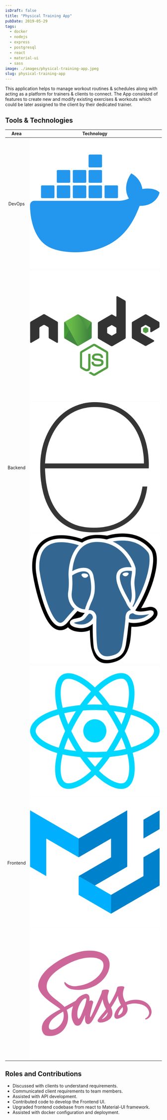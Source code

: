```yaml
---
isDraft: false
title: "Physical Training App"
pubDate: 2019-05-29
tags:
  - docker
  - nodejs
  - express
  - postgresql
  - react
  - material-ui
  - sass
image: ./images/physical-training-app.jpeg
slug: physical-training-app
---
```


This application helps to manage workout routines & schedules along with acting as a platform for trainers & clients to connect. The App consisted of features to create new and modify existing exercises & workouts which could be later assigned to the client by their dedicated trainer.

## **Tools & Technologies**

|   Area   |                                         Technology                                          |
| :------: | :-----------------------------------------------------------------------------------------: |
|  DevOps  |                                 [![dockerIcon]][dockerUrl]                                  |
| Backend  | [![nodejsIcon]][nodejsUrl] [![expressjsIcon]][expressjsUrl]  [![postgresIcon]][postgresUrl] |
| Frontend |       [![reactIcon]][reactUrl] [![materialIcon]][materialUrl] [![sassIcon]][sassUrl]        |

## **Roles and Contributions**

- Discussed with clients to understand requirements.
- Communicated client requirements to team members.
- Assisted with API development.
- Contributed code to develop the Frontend UI.
- Upgraded frontend codebase from react to Material-UI framework.
- Assisted with docker configuration and deployment.

[dockerIcon]: ../icons/docker.svg "Docker"
[nodejsIcon]: ../icons/nodejs.svg "NodeJS"
[expressjsIcon]: ../icons/express.svg "ExpressJS"
[postgresIcon]: ../icons/postgresql.svg "PostgreSQL"
[reactIcon]: ../icons//react.svg "ReactJS"
[materialIcon]: ../icons/material-ui.svg "Material-UI"
[sassIcon]: ../icons/sass.svg "SaSS"
[dockerUrl]: https://www.docker.com
[nodejsUrl]: https://nodejs.org
[reactUrl]: https://react.dev
[materialUrl]: https://mui.com/material-ui/
[expressjsUrl]: https://expressjs.com
[sassUrl]: https://sass-lang.com
[postgresUrl]: https://www.postgresql.org

